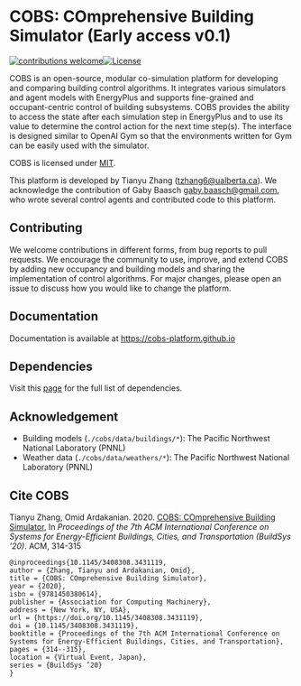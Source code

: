 # COBS: COmprehensive Building Simulator (Early access v0.1)
[![contributions welcome](https://img.shields.io/badge/contributions-welcome-brightgreen.svg?style=flat)](#)[![License](http://img.shields.io/badge/license-MIT-green.svg?style=flat)](https://github.com/sustainable-computing/COBS/blob/master/LICENSE)

COBS is an open-source, modular co-simulation platform for developing and comparing building control algorithms. It integrates various simulators and agent models with EnergyPlus and supports fine-grained and occupant-centric control of building subsystems. COBS provides the ability to access the state after each simulation step in EnergyPlus and to use its value to determine the control action for the next time step(s). The interface is designed similar to OpenAI Gym so that the environments written for Gym can be easily used with the simulator.

COBS is licensed under [MIT](https://github.com/sustainable-computing/COBS/blob/master/LICENSE).

This platform is developed by Tianyu Zhang (tzhang6@ualberta.ca). We acknowledge the contribution of Gaby Baasch <gaby.baasch@gmail.com>, who wrote several control agents and contributed code to this platform.

## Contributing
We welcome contributions in different forms, from bug reports to pull requests. We encourage the community to use, improve, and extend COBS by adding new occupancy and building models and sharing the implementation of control algorithms. For major changes, please open an issue to discuss how you would like to change the platform.

## Documentation
Documentation is available at https://cobs-platform.github.io

## Dependencies
Visit this [page](https://cobs-platform.github.io/dependencies.html) for the full list of dependencies.

## Acknowledgement
+ Building models (`./cobs/data/buildings/*`): The Pacific Northwest National Laboratory (PNNL)
+ Weather data (`./cobs/data/weathers/*`): The Pacific Northwest National Laboratory (PNNL)

## Cite COBS
Tianyu Zhang, Omid Ardakanian. 2020. [COBS: COmprehensive Building Simulator](https://doi.org/10.1145/3408308.3431119), In _Proceedings of the 7th ACM International Conference on Systems for Energy-Efficient Buildings, Cities, and Transportation (BuildSys '20)_. ACM, 314-315
```
@inproceedings{10.1145/3408308.3431119,
author = {Zhang, Tianyu and Ardakanian, Omid},
title = {COBS: COmprehensive Building Simulator},
year = {2020},
isbn = {9781450380614},
publisher = {Association for Computing Machinery},
address = {New York, NY, USA},
url = {https://doi.org/10.1145/3408308.3431119},
doi = {10.1145/3408308.3431119},
booktitle = {Proceedings of the 7th ACM International Conference on Systems for Energy-Efficient Buildings, Cities, and Transportation},
pages = {314--315},
location = {Virtual Event, Japan},
series = {BuildSys ’20}
}
```
